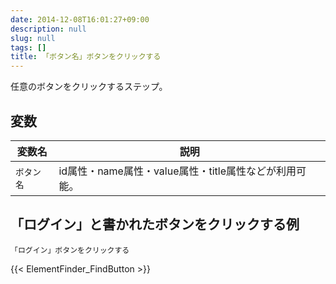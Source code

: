 ```yaml
---
date: 2014-12-08T16:01:27+09:00
description: null
slug: null
tags: []
title: 「ボタン名」ボタンをクリックする
---
```


任意のボタンをクリックするステップ。

## 変数

変数名 | 説明
------|---------
`ボタン名` | id属性・name属性・value属性・title属性などが利用可能。


## 「ログイン」と書かれたボタンをクリックする例

```
「ログイン」ボタンをクリックする
```

{{< ElementFinder_FindButton >}}
